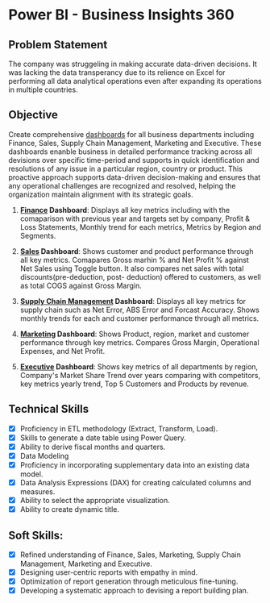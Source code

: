 # Power BI - Business Insights 360
## Problem Statement 
The company was struggeling in making accurate data-driven decisions. It was lacking the data transperancy due to its relience on Excel for performing all data analytical operations even after expanding its operations in multiple countries.

## Objective 
Create comprehensive [dashboards](https://app.powerbi.com/view?r=eyJrIjoiZDFkNzUwYzMtZDI1ZS00MzZiLTg0NGItZmM2MDg5Y2JjZWUyIiwidCI6ImM2ZTU0OWIzLTVmNDUtNDAzMi1hYWU5LWQ0MjQ0ZGM1YjJjNCJ9) for all business departments including Finance, Sales, Supply Chain Management, Marketing and Executive. These dashboards enanble business in detailed performance tracking across all devisions over specific time-period and supports in quick identification and resolutions of any issue in a particular region, country or product. This proactive approach supports data-driven decision-making and ensures that any operational challenges are recognized and resolved, helping the organization maintain alignment with its strategic goals. 

1. **[Finance](https://github.com/rohit-gatla/Business-Insights-360/blob/main/Finance%20View.png) Dashboard**: Displays all key metrics including with the comaparison with previous year and targets set by company, Profit & Loss Statements, Monthly trend for each metrics, Metrics by Region and Segments.

2. **[Sales](https://github.com/rohit-gatla/Business-Insights-360/blob/main/Sales%20View.png) Dashboard**: Shows customer and product performance through all key metrics. Comapares Gross marhin % and Net Profit % against Net Sales using Toggle button. It also compares net sales with total discounts(pre-deduction, post- deduction) offered to customers, as well as total COGS against Gross Margin.

3. **[Supply Chain Management](https://github.com/rohit-gatla/Business-Insights-360/blob/main/Supply%20Chain%20View.png) Dashboard**: Displays all key metrics for supply chain such as Net Error, ABS Error and Forcast Accuracy. Shows monthly trends for each and customer performance through all metrics.

4. **[Marketing](https://github.com/rohit-gatla/Business-Insights-360/blob/main/Marketing%20View.png) Dashboard**: Shows Product, region, market and customer performance through key metrics. Compares Gross Margin, Operational Expenses, and Net Profit.

5. **[Executive](https://github.com/rohit-gatla/Business-Insights-360/blob/main/Executive%20View.png) Dashboard**: Shows key metrics of all departments by region, Company's Market Share Trend over years comparing with competitors, key metrics yearly trend, Top 5 Customers and Products by revenue.


## Technical Skills
- [x]	Proficiency in ETL methodology (Extract, Transform, Load).
- [x]	Skills to generate a date table using Power Query.
- [x]	Ability to derive fiscal months and quarters.
- [x]	Data Modeling
- [x]	Proficiency in incorporating supplementary data into an existing data model.
- [x]	Data Analysis Expressions (DAX) for creating calculated columns and measures.
- [x] Ability to select the appropriate visualization.
- [x] Ability to create dynamic title.

## Soft Skills:
- [x]	Refined understanding of Finance, Sales, Marketing, Supply Chain Management, Marketing and Executive.
- [x]	Designing user-centric reports with empathy in mind.
- [x]	Optimization of report generation through meticulous fine-tuning.
- [x]	Developing a systematic approach to devising a report building plan.
